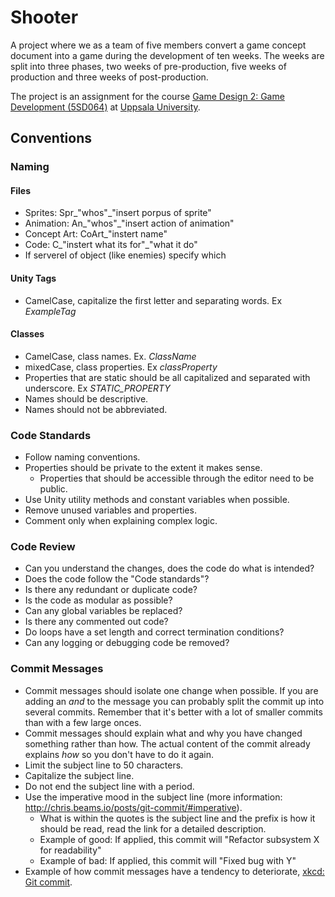# Shooter
A project where we as a team of five members convert a game concept document into a game during the development of ten weeks. The weeks are split into three phases, two weeks of pre-production, five weeks of production and three weeks of post-production.

The project is an assignment for the course [Game Design 2: Game Development (5SD064)](http://www.uu.se/en/admissions/master/selma/kursplan/?kpid=33553) at [Uppsala University](http://www.uu.se/en).

## Conventions

### Naming
#### Files
- Sprites: Spr\_"whos"\_"insert porpus of sprite"
- Animation: An\_"whos"\_"insert action of animation"
- Concept Art: CoArt\_"instert name"
- Code: C\_"instert what its for"\_"what it do"
- If serverel of object (like enemies) specify which

#### Unity Tags
- CamelCase, capitalize the first letter and separating words. Ex _ExampleTag_

#### Classes
- CamelCase, class names. Ex. _ClassName_
- mixedCase, class properties. Ex _classProperty_
- Properties that are static should be all capitalized and separated with underscore. Ex _STATIC_PROPERTY_
- Names should be descriptive.
- Names should not be abbreviated.

### Code Standards
- Follow naming conventions.
- Properties should be private to the extent it makes sense.
	- Properties that should be accessible through the editor need to be public.
- Use Unity utility methods and constant variables when possible.
- Remove unused variables and properties.
- Comment only when explaining complex logic.

### Code Review
- Can you understand the changes, does the code do what is intended?
- Does the code follow the "Code standards"?
- Is there any redundant or duplicate code?
- Is the code as modular as possible?
- Can any global variables be replaced?
- Is there any commented out code?
- Do loops have a set length and correct termination conditions?
- Can any logging or debugging code be removed?

### Commit Messages
- Commit messages should isolate one change when possible. If you are adding an _and_ to the message you can probably split the commit up into several commits. Remember that it's better with a lot of smaller commits than with a few large onces.
- Commit messages should explain what and why you have changed something rather than how. The actual content of the commit already explains _how_ so you don't have to do it again.
- Limit the subject line to 50 characters.
- Capitalize the subject line.
- Do not end the subject line with a period.
- Use the imperative mood in the subject line (more information: http://chris.beams.io/posts/git-commit/#imperative).
	- What is within the quotes is the subject line and the prefix is how it should be read, read the link for a detailed description.
	- Example of good: If applied, this commit will "Refactor subsystem X for readability"
	- Example of bad: If applied, this commit will "Fixed bug with Y"
- Example of how commit messages have a tendency to deteriorate, [xkcd: Git commit](https://xkcd.com/1296/).
